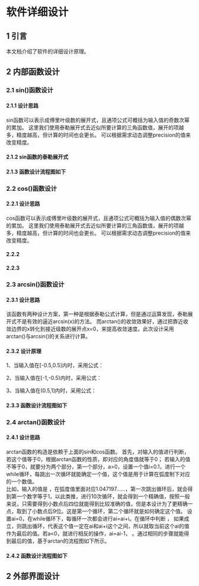 # 软件详细设计
## 1 引言
本文档介绍了软件的详细设计原理。
## 2 内部函数设计
### 2.1 sin()函数设计
#### 2.1.1 设计思路
sin函数可以表示成傅里叶级数的展开式，且通项公式可概括为输入值的奇数次幂的累加。
这里我们使用泰勒展开式去近似所要计算的三角函数值，展开的项越多，精度越高，但计算的时间也会更长。
可以根据需求动态调整precision的值来改变精度。<br>
#### 2.1.2 sin函数的泰勒展开式


#### 2.1.3 函数设计流程图如下


### 2.2 cos()函数设计

#### 2.2.1 设计思路
cos函数可以表示成傅里叶级数的展开式，且通项公式可概括为输入值的偶数次幂的累加。
这里我们使用泰勒展开式去近似所要计算的三角函数值，展开的项越多，精度越高，但计算的时间也会更长。
可以根据需求动态调整precision的值来改变精度。
#### 2.2.2 

#### 2.2.3 



### 2.3 arcsin()函数设计
#### 2.3.1 设计思路
该函数有两种设计方案，第一种是根据泰勒公式计算，但是通过运算发现，泰勒展开式不是有效的逼近arcsin(x)的方法。
而arctan()的收敛效果好，通过把靠近收敛边界的x转化到接近级数的展开点x=0，来提高收敛速度。此次设计采用arctan()与arcsin()的关系进行计算。
#### 2.3.2 设计原理
1、当输入值在[-0.5,0.5]内时，采用公式：<br>

2、当输入值在[-1,-0.5)内时，采用公式：<br>

3、当输入值在(0.5,1]内时，采用公式：<br>

#### 2.3.3 函数设计流程图如下


### 2.4 arctan()函数设计
#### 2.4.1 设计思路
arctan函数的构造是依赖于上面的sin和cos函数。
首先，对输入的值进行判断，若这个值等于0，根据arctan函数的性质，即对应的角度值就等于0；
若输入的值不等于0，就要分为两个部分，第一个部分，a>0，设置一个值i=0.1，进行一个while循环，每跳出一次循环就能确定一个值，这个值是用于计算在弧度制下对应的一个数值。<br>
比如，输入的值是 ，在弧度值里面对应1.047197……，第一次跳出循环后，就会得到第一个数字等于1，以此类推，进行10次循环，就会得到一个精确值，按照一般来说，只需要得到小数点后四位就能得到比较准确的值，但是本设计为了更精确一点，取到了小数点后9位。这是第一个循环，第二个循环就是如何确定这个值。
设置ai=0，在while循环下，每循环一次都会进行ai=ai+i。在循环中判断 ， 如果成立，则跳出循环，代表这个值一定在ai和ai+i这个之间，所以就取当前这个ai的值作为最后的值。若a<0，就进行相反的操作，ai=ai-1， 。通过相同的步骤就能得到最后的值，基于arctan的流程图如下所示。
#### 2.4.2 函数设计流程图如下


## 2 外部界面设计





